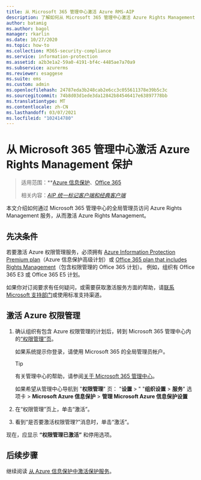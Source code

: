 ```yaml
---
title: 从 Microsoft 365 管理中心激活 Azure RMS-AIP
description: 了解如何从 Microsoft 365 管理中心激活 Azure Rights Management 服务。
author: batamig
ms.author: bagol
manager: rkarlin
ms.date: 10/27/2020
ms.topic: how-to
ms.collection: M365-security-compliance
ms.service: information-protection
ms.assetid: a2b3e1a2-59a0-4191-bf4c-4485ae7a70a9
ms.subservice: azurerms
ms.reviewer: esaggese
ms.suite: ems
ms.custom: admin
ms.openlocfilehash: 24787eda3b248cab2e6cc3c055611378e39b5c3c
ms.sourcegitcommit: 74b8d03d1ede3da12842b84546417e63897778bb
ms.translationtype: MT
ms.contentlocale: zh-CN
ms.lasthandoff: 03/07/2021
ms.locfileid: "102414780"
---
```

# <a name="activate-azure-rights-management-protection-from-the-microsoft-365-admin-center"></a>从 Microsoft 365 管理中心激活 Azure Rights Management 保护

>适用范围：**[Azure 信息保护](https://azure.microsoft.com/pricing/details/information-protection)、[Office 365](https://download.microsoft.com/download/E/C/F/ECF42E71-4EC0-48FF-AA00-577AC14D5B5C/Azure_Information_Protection_licensing_datasheet_EN-US.pdf)
>
>相关内容：*[AIP 统一标记客户端和经典客户端](faqs.md#whats-the-difference-between-the-azure-information-protection-classic-and-unified-labeling-clients)*

本文介绍如何通过 Microsoft 365 管理中心的全局管理员访问 Azure Rights Management 服务，从而激活 Azure Rights Management。

## <a name="prerequisites"></a>先决条件

若要激活 Azure 权限管理服务，必须拥有 [Azure Information Protection Premium plan](https://www.microsoft.com/cloud-platform/azure-information-protection-pricing)（Azure 信息保护高级计划）或 [Office 365 plan that includes Rights Management](https://download.microsoft.com/download/E/C/F/ECF42E71-4EC0-48FF-AA00-577AC14D5B5C/Azure_Information_Protection_licensing_datasheet_EN-US.pdf)（包含权限管理的 Office 365 计划）。 例如，组织有 Office 365 E3 或 Office 365 E5 计划。 

如果你对订阅要求有任何疑问，或需要获取激活服务方面的帮助，请[联系 Microsoft 支持部门](information-support.md#to-contact-microsoft-support)或使用标准支持渠道。

## <a name="activating-azure-rights-management"></a>激活 Azure 权限管理

1. 确认组织有包含 Azure 权限管理的计划后，转到 Microsoft 365 管理中心内的[“权限管理”页](https://account.activedirectory.windowsazure.com/RmsOnline/Manage.aspx)。
    
    如果系统提示你登录，请使用 Microsoft 365 的全局管理员帐户。
    
    > [!TIP]
    > 有关管理中心的帮助，请参阅[关于 Microsoft 365 管理中心](/office365/admin/admin-overview/about-the-admin-center)。
    
    如果希望从管理中心导航到 "**权限管理**" 页： "**设置**  >  " "**组织设置**  >  **服务**" 选项卡 > **Microsoft Azure 信息保护**  >  **管理 Microsoft Azure 信息保护设置**

2. 在“权限管理”页上，单击“激活”。

3. 看到“是否要激活权限管理?”消息时，单击“激活”。

现在，应显示 **“权限管理已激活”** 和停用选项。

## <a name="next-steps"></a>后续步骤

继续阅读 [从 Azure 信息保护中激活保护服务](activate-service.md#configuring-onboarding-controls-for-a-phased-deployment)。

